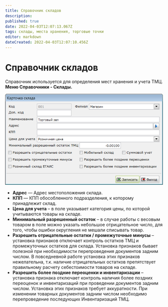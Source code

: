 ```yaml
---
title: Справочник складов
description: 
published: true
date: 2022-04-03T12:07:13.067Z
tags: склады, места хранения, торговые точки
editor: markdown
dateCreated: 2022-04-03T12:07:10.456Z
---
```


# Справочник складов
Справочник используется для определения мест хранения и учета ТМЦ.
**Меню Справочники - Склады.**

![warehouse.png](/images/quick-start/warehouse.png)

- **Адрес** — Адрес местоположения склада.
- **КПП** — КПП обособленного подразделения, к которому принадлежит склад.
- **Цена для учета** – в поле указывает категория цены, по которой учитываются товары на складе.
- **Минимальный разрешенный остаток** – в случае работы с весовым товаром в поле можно указать небольшое отрицательное число, для того, чтобы ошибки округления не мешали списывать товар.
- **Разрешить отрицательные остатки / промежуточные минусы** – установка признаков отключает контроль остатков ТМЦ и промежуточных остатков для склада. Установка признаков бывает полезной при необходимости перепроведения документов задним числом. В повседневной работе установка этих признаков нежелательна, т.к. наличие отрицательных остатков препятствует правильному расчету себестоимости товаров на складе.
- **Разрешить более поздние переоценки и инвентаризации** – установка признака отключает контроль наличия более поздних переоценок и инвентаризаций при проведении документов задним числом. Установка этих признаков требует аккуратности. При изменении товарных документов задним числом необходимо перепроведение последующих Инвентаризаций ТМЦ.